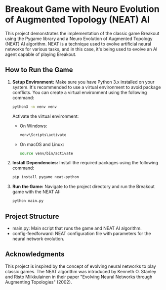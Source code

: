 # Breakout Game with Neuro Evolution of Augmented Topology (NEAT) AI

This project demonstrates the implementation of the classic game Breakout using the Pygame library and a Neuro Evolution of Augmented Topology (NEAT) AI algorithm. 
NEAT is a technique used to evolve artificial neural networks for various tasks, and in this case, it's being used to evolve an AI agent capable of playing Breakout.


## How to Run the Game

1. **Setup Environment:**
   Make sure you have Python 3.x installed on your system. It's recommended to use a virtual environment to avoid package conflicts. You can create a virtual environment using the following command:

   ```bash
   python3 -m venv venv
   ```

   Activate the virtual environment:

   - On Windows:
     ```bash
     venv\Scripts\activate
     ```

   - On macOS and Linux:
     ```bash
     source venv/bin/activate
     ```

2. **Install Dependencies:**
   Install the required packages using the following command:

   ```bash
   pip install pygame neat-python
   ```

3. **Run the Game:**
   Navigate to the project directory and run the Breakout game with the NEAT AI:

   ```bash
   python main.py
   ```

## Project Structure
- main.py: Main script that runs the game and NEAT AI algorithm.
- config-feedforward: NEAT configuration file with parameters for the neural network evolution.


## Acknowledgments
This project is inspired by the concept of evolving neural networks to play classic games. 
The NEAT algorithm was introduced by Kenneth O. Stanley and Risto Miikkulainen in their paper "Evolving Neural Networks through Augmenting Topologies" (2002).


